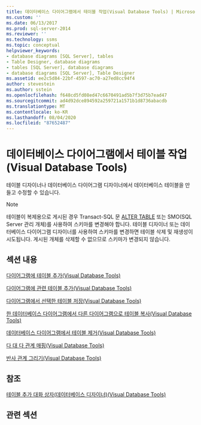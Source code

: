 ```yaml
---
title: 데이터베이스 다이어그램에서 테이블 작업(Visual Database Tools) | Microsoft 문서
ms.custom: ''
ms.date: 06/13/2017
ms.prod: sql-server-2014
ms.reviewer: ''
ms.technology: ssms
ms.topic: conceptual
helpviewer_keywords:
- database diagrams [SQL Server], tables
- Table Designer, database diagrams
- tables [SQL Server], database diagrams
- database diagrams [SQL Server], Table Designer
ms.assetid: ee2c5d84-22bf-4597-ac70-a27ed8cc94f4
author: stevestein
ms.author: sstein
ms.openlocfilehash: f648cd5fd08ed47c6670491ad5b7f3d75b7ead47
ms.sourcegitcommit: ad4d92dce894592a259721a1571b1d8736abacdb
ms.translationtype: MT
ms.contentlocale: ko-KR
ms.lasthandoff: 08/04/2020
ms.locfileid: "87652487"
---
```

# <a name="work-with-tables-in-database-diagram-visual-database-tools"></a>데이터베이스 다이어그램에서 테이블 작업(Visual Database Tools)
  테이블 디자이너나 데이터베이스 다이어그램 디자이너에서 데이터베이스 테이블을 만들고 수정할 수 있습니다.  
  
> [!NOTE]  
>  테이블이 복제용으로 게시된 경우 Transact-SQL 문 [ALTER TABLE](/sql/t-sql/statements/alter-table-transact-sql) 또는 SMO(SQL Server 관리 개체)를 사용하여 스키마를 변경해야 합니다. 테이블 디자이너 또는 데이터베이스 다이어그램 디자이너를 사용하여 스키마를 변경하면 테이블 삭제 및 재생성이 시도됩니다. 게시된 개체를 삭제할 수 없으므로 스키마가 변경되지 않습니다.  
  
## <a name="in-this-section"></a>섹션 내용  
 [다이어그램에 테이블 추가&#40;Visual Database Tools&#41;](visual-database-tools.md)  
  
 [다이어그램에 관련 테이블 추가&#40;Visual Database Tools&#41;](add-related-tables-to-diagrams-visual-database-tools.md)  
  
 [다이어그램에서 선택한 테이블 저장&#40;Visual Database Tools&#41;](save-selected-tables-on-a-diagram-visual-database-tools.md)  
  
 [한 데이터베이스 다이어그램에서 다른 다이어그램으로 테이블 복사&#40;Visual Database Tools&#41;](copy-tables-from-one-database-diagrams-to-another-visual-database-tools.md)  
  
 [데이터베이스 다이어그램에서 테이블 제거&#40;Visual Database Tools&#41;](remove-tables-from-database-diagrams-visual-database-tools.md)  
  
 [다 대 다 관계 매핑&#40;Visual Database Tools&#41;](map-many-to-many-relationships-visual-database-tools.md)  
  
 [반사 관계 그리기&#40;Visual Database Tools&#41;](draw-reflexive-relationships-visual-database-tools.md)  
  
## <a name="reference"></a>참조  
 [테이블 추가 대화 상자&#40;데이터베이스 디자이너&#41;&#40;Visual Database Tools&#41;](add-table-dialog-box-database-designer-visual-database-tools.md)  
  
## <a name="related-sections"></a>관련 섹션  
  
